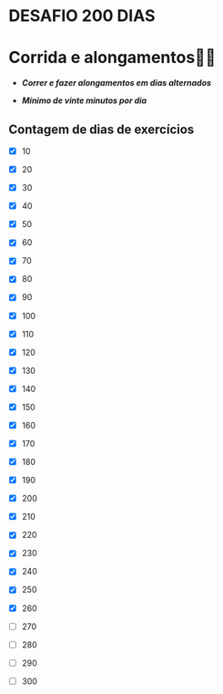 # **DESAFIO 200 DIAS**



# Corrida e alongamentos:running_man:  

*	**_Correr  e fazer alongamentos em dias alternados_**

* **_Mínimo de vinte minutos por dia_**



## Contagem de dias de exercícios

- [x] 10 

- [x] 20

- [x] 30

- [x] 40

- [x] 50

- [x] 60

- [x] 70

- [x] 80

- [x] 90

- [x] 100

- [x] 110

- [x] 120

- [x] 130

- [x] 140

- [x] 150

- [x] 160

- [x] 170

- [x] 180

- [x] 190

- [x] 200

- [x] 210

- [x] 220

- [x] 230

- [x] 240

- [x] 250

- [x] 260

- [ ] 270

- [ ] 280

- [ ] 290

- [ ] 300

  



